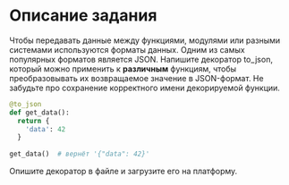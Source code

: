 # Описание задания
Чтобы передавать данные между функциями, модулями или разными системами используются форматы данных. Одним из самых популярных форматов является JSON. Напишите декоратор to_json, который можно применить к **различным** функциям, чтобы преобразовывать их возвращаемое значение в JSON-формат. Не забудьте про сохранение корректного имени декорируемой функции.

``` Python
@to_json
def get_data():
  return {
    'data': 42
  }
  
get_data()  # вернёт '{"data": 42}'
```

Опишите декоратор в файле и загрузите его на платформу.
